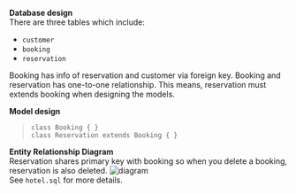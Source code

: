 **Database design** <br>
There are three tables which include:
- `customer`
- `booking`
- `reservation`

Booking has info of reservation and customer via foreign key. 
Booking and reservation has one-to-one relationship. This means,
reservation must extends booking when designing the models. <br>

**Model design** <br>
> `class Booking { }` <br>
`class Reservation extends Booking { }`<br>

**Entity Relationship Diagram** <br>
Reservation shares primary key with booking so when you delete a booking, 
reservation is also deleted.
![diagram](https://user-images.githubusercontent.com/5623994/39007054-e4ccad82-43d2-11e8-8842-6249b3e25905.png)
<br> See `hotel.sql` for more details.
